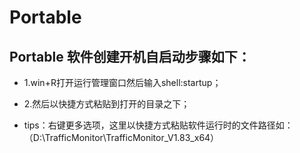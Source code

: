 # Portable

## Portable 软件创建开机自启动步骤如下：

- 1.win+R打开运行管理窗口然后输入shell:startup；

- 2.然后以快捷方式粘贴到打开的目录之下；

- tips：右键更多选项，这里以快捷方式粘贴软件运行时的文件路径如：（D:\TrafficMonitor\TrafficMonitor_V1.83_x64）
